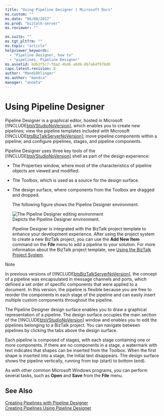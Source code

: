 ```yaml
---
title: "Using Pipeline Designer | Microsoft Docs"
ms.custom: ""
ms.date: "06/08/2017"
ms.prod: "biztalk-server"
ms.reviewer: ""

ms.suite: ""
ms.tgt_pltfrm: ""
ms.topic: "article"
helpviewer_keywords: 
  - "Pipeline Designer, how to"
  - "pipelines, Pipeline Designer"
ms.assetid: bdb2f5c7-f8a2-4bd6-a8d8-8b7a64f97bd0
caps.latest.revision: 8
author: "MandiOhlinger"
ms.author: "mandia"
manager: "anneta"
---
```

# Using Pipeline Designer
Pipeline Designer is a graphical editor, hosted in Microsoft [!INCLUDE[btsVStudioNoVersion](../includes/btsvstudionoversion-md.md)], which enables you to create new pipelines; view the pipeline templates included with Microsoft [!INCLUDE[btsBizTalkServerNoVersion](../includes/btsbiztalkservernoversion-md.md)]; move pipeline components within a pipeline; and configure pipelines, stages, and pipeline components.  
  
 Pipeline Designer uses three key tools of the [!INCLUDE[btsVStudioNoVersion](../includes/btsvstudionoversion-md.md)] shell as part of the design experience:  
  
- The Properties window, where most of the characteristics of pipeline objects are viewed and modified.  
  
- The Toolbox, which is used as a source for the design surface.  
  
- The design surface, where components from the Toolbox are dragged and dropped.  
  
  The following figure shows the Pipeline Designer environment.  
  
  ![The Pipeline Designer editing environment](../core/media/ebiz-prog-usepipe.gif "ebiz_prog_usepipe")  
  Depicts the Pipeline Designer environment.  
  
  Pipeline Designer is integrated with the BizTalk project template to enhance your development experience. After using the project system to create a new BizTalk project, you can use the **Add New Item** command on the **File** menu to add a pipeline to your solution. For more information about the BizTalk project template, see [Using the BizTalk Project System](../core/using-the-biztalk-project-system.md).  
  
> [!NOTE]
>  In previous versions of [!INCLUDE[btsBizTalkServerNoVersion](../includes/btsbiztalkservernoversion-md.md)], the concept of a pipeline was encapsulated in message channels and ports, which defined a set order of specific components that were applied to a document. In this version, the pipeline is flexible because you are free to reorder the components in each stage of the pipeline and can easily insert multiple custom components throughout the pipeline.  
  
 The Pipeline Designer design surface enables you to draw a graphical representation of a pipeline. The design surface occupies the main section of the [!INCLUDE[btsVStudioNoVersion](../includes/btsvstudionoversion-md.md)] window and enables you to edit the pipelines belonging to a BizTalk project. You can navigate between pipelines by clicking the tabs above the design surface.  
  
 Each pipeline is composed of stages, with each stage containing one or more components. If there are no components in a stage, a watermark with text indicates that shapes can be inserted from the Toolbox. When the first shape is inserted into a stage, the initial text disappears. The design surface shows the pipeline vertically, running from top (start) to bottom (end).  
  
 As with other common Microsoft Windows programs, you can perform several tasks, such as **Open** and **Save** from the **File** menu.  
  
## See Also  
 [Creating Pipelines with Pipeline Designer](../core/creating-pipelines-with-pipeline-designer.md)   
 [Creating Pipelines Using Pipeline Designer](../core/creating-pipelines-using-pipeline-designer.md)